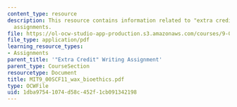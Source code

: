 ```yaml
---
content_type: resource
description: This resource contains information related to "extra credit" writing
  assignments.
file: https://ol-ocw-studio-app-production.s3.amazonaws.com/courses/9-00sc-introduction-to-psychology-fall-2011/1dba97541074d58c452f1cb091342198_MIT9_00SCF11_wax_bioethics.pdf
file_type: application/pdf
learning_resource_types:
- Assignments
parent_title: '"Extra Credit" Writing Assignment'
parent_type: CourseSection
resourcetype: Document
title: MIT9_00SCF11_wax_bioethics.pdf
type: OCWFile
uid: 1dba9754-1074-d58c-452f-1cb091342198
---
```

